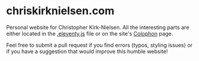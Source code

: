 # chriskirknielsen.com

Personal website for Christopher Kirk-Nielsen. All the interesting parts are either located in the [.eleventy.js](./.eleventy.js) file or on the site's [Colophon](https://chriskirknielsen.com/colophon/) page.

Feel free to submit a pull request if you find errors (typos, styling issues) or if you have a suggestion that would improve this humble website!
